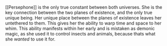 [[Persephone]] is the only true constant between both universes. She is the key connection between the two planes of existence, and the only true unique being. Her unique place between the planes of existence leaves her untethered to them. This gives her the ability to warp time and space to her whim. This ability manifests within her early and is mistaken as demonic magic, as she used it to control insects and animals, because thats what she _wanted_ to use it for.